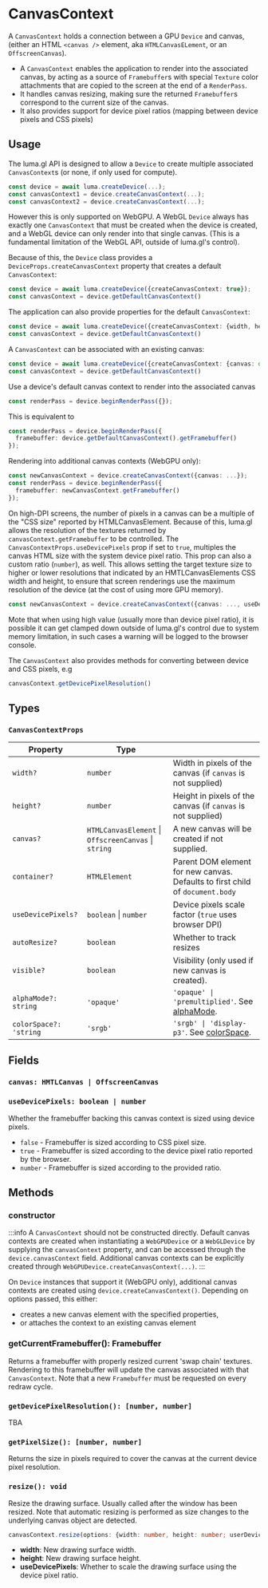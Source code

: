 # CanvasContext

A `CanvasContext` holds a connection between a GPU `Device` and canvas, (either an HTML `<canvas />` element, aka `HTMLCanvasELement`, or an `OffscreenCanvas`).

- A `CanvasContext` enables the application to render into the associated canvas, by acting as a source of `Framebuffer`s with special `Texture` color attachments that are copied to the screen at the end of a `RenderPass`.
- It handles canvas resizing, making sure the returned `Framebuffer`s correspond to the current size of the canvas.
- It also provides support for device pixel ratios (mapping between device pixels and CSS pixels)

## Usage

The luma.gl API is designed to allow a `Device` to create multiple associated `CanvasContext`s (or none, if only used for compute).

```ts
const device = await luma.createDevice(...);
const canvasContext1 = device.createCanvasContext(...);
const canvasContext2 = device.createCanvasContext(...);
```

However this is only supported on WebGPU. A WebGL `Device` always has exactly one `CanvasContext` that must be created when the device is created, and a WebGL device can only render into that single canvas. (This is a fundamental limitation of the WebGL API, outside of luma.gl's control). 

Because of this, the `Device` class provides a `DeviceProps.createCanvasContext` property that creates a default `CanvasContext`:

```ts
const device = await luma.createDevice({createCanvasContext: true});
const canvasContext = device.getDefaultCanvasContext()
```

The application can also provide properties for the default `CanvasContext`:

```ts
const device = await luma.createDevice({createCanvasContext: {width, height}}); // Creates a new HTML canvas and adds it to document.body.
const canvasContext = device.getDefaultCanvasContext()
```

A `CanvasContext` can be associated with an existing canvas:

```ts
const device = await luma.createDevice({createCanvasContext: {canvas: document.getElementById('canvas-id')}}); // Creates a new HTML canvas and adds it to document.body.
const canvasContext = device.getDefaultCanvasContext()
```

Use a device's default canvas context to render into the associated canvas

```typescript
const renderPass = device.beginRenderPass({});
```

This is equivalent to
```ts
const renderPass = device.beginRenderPass({
  framebuffer: device.getDefaultCanvasContext().getFramebuffer()
});
```

Rendering into  additional canvas contexts (WebGPU only):

```typescript
const newCanvasContext = device.createCanvasContext({canvas: ...});
const renderPass = device.beginRenderPass({
  framebuffer: newCanvasContext.getFramebuffer()
});
```

On high-DPI screens, the number of pixels in a canvas can be a multiple of the "CSS size" reported by HTMLCanvasElement. Because of this, luma.gl allows the resolution of the textures returned by `canvasContext.getFramebuffer` to be controlled. The `CanvasContextProps.useDevicePixels` prop if set to `true`, multiples the canvas HTML size with the system device pixel ratio. This prop can also a custom ratio (`number`), as well. This allows setting the target texture size to higher or lower resolutions that indicated by an HMTLCanvasElements CSS width and height, to ensure that screen renderings use the maximum resolution of the device (at the cost of using more GPU memory).

```typescript
const newCanvasContext = device.createCanvasContext({canvas: ..., useDevicePixels: true});
```

Mote that when using high value (usually more than device pixel ratio), it is possible it can get clamped down outside of luma.gl's control due to system memory limitation, in such cases a warning will be logged to the browser console.

The `CanvasContext` also provides methods for converting between device and CSS pixels, e.g

```ts
canvasContext.getDevicePixelResolution()
```

## Types

### `CanvasContextProps`

| Property               | Type                                                 |                                                                                                                                        |
| ---------------------- | ---------------------------------------------------- | -------------------------------------------------------------------------------------------------------------------------------------- |
| `width?`               | `number`                                             | Width in pixels of the canvas (if `canvas` is not supplied)                                                                            |
| `height?`              | `number`                                             | Height in pixels of the canvas (if `canvas` is not supplied)                                                                           |  |
| `canvas?`              | `HTMLCanvasElement` \| `OffscreenCanvas` \| `string` | A new canvas will be created if not supplied.                                                                                          |
| `container?`           | `HTMLElement`                                        | Parent DOM element for new canvas. Defaults to first child of `document.body`                                                          |
| `useDevicePixels?`     | `boolean` \| `number`                                | Device pixels scale factor (`true` uses browser DPI)                                                                                   |
| `autoResize?`          | `boolean`                                            | Whether to track resizes                                                                                                               |
| `visible?`             | `boolean`                                            | Visibility (only used if new canvas is created).                                                                                       |
| `alphaMode?: string`   | `'opaque'`                                           | `'opaque' \| 'premultiplied'`. See [alphaMode](https://developer.mozilla.org/en-US/docs/Web/API/GPUCanvasContext/configure#alphamode). |
| `colorSpace?: 'string` | `'srgb'`                                             | `'srgb' \| 'display-p3'`. See [colorSpace](https://developer.mozilla.org/en-US/docs/Web/API/GPUCanvasContext/configure#colorspace).    |


## Fields

### `canvas: HMTLCanvas | OffscreenCanvas`

### `useDevicePixels: boolean | number`

Whether the framebuffer backing this canvas context is sized using device pixels.

- `false` - Framebuffer is sized according to CSS pixel size.
- `true` - Framebuffer is sized according to the device pixel ratio reported by the browser.
- `number` - Framebuffer is sized according to the provided ratio.

## Methods

### constructor

:::info
A `CanvasContext` should not be constructed directly. Default canvas contexts are created when instantiating a `WebGPUDevice` or a `WebGLDevice` by supplying the `canvasContext` property, and can be accessed through the `device.canvasContext` field.  Additional canvas contexts can be explicitly created through `WebGPUDevice.createCanvasContext(...)`.
:::

On `Device` instances that support it (WebGPU only), additional canvas contexts are created using `device.createCanvasContext()`. Depending on options passed, this either:
- creates a new canvas element with the specified properties,
- or attaches the context to an existing canvas element

### getCurrentFramebuffer(): Framebuffer

Returns a framebuffer with properly resized current 'swap chain' textures. Rendering to this framebuffer will update the canvas associated with that `CanvasContext`. Note that a new `Framebuffer` must be requested on every redraw cycle.

### `getDevicePixelResolution(): [number, number]`

TBA

### `getPixelSize(): [number, number]`

Returns the size in pixels required to cover the canvas at the current device pixel resolution.

### `resize(): void`

Resize the drawing surface. Usually called after the window has been resized. Note that automatic resizing is performed as size changes to the underlying canvas object are detected.

```typescript
canvasContext.resize(options: {width: number, height: number; userDevicePixels})
```

- **width**: New drawing surface width.
- **height**: New drawing surface height.
- **useDevicePixels**: Whether to scale the drawing surface using the device pixel ratio.

